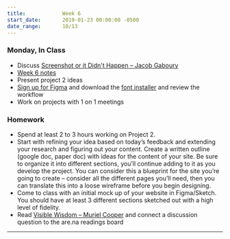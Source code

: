```yaml
---
title:            Week 6
start_date:       2019-01-23 00:00:00 -0500
date_range:       10/13
---
```


### Monday, In Class
- Discuss [Screenshot or it Didn't Happen – Jacob Gaboury](https://www.fotomuseum.ch/en/explore/still-searching/articles/156303_screenshot_or_it_didnt_happen)
- [Week 6 notes](https://paper.dropbox.com/doc/Week-6-Project-2-Counterculture-Publication--AmmxaZBA782dfC8X3o4eJjEdAQ-EDPyXce0Pck3OIXz0PfLe)
- Present project 2 ideas
- [Sign up for Figma](https://www.figma.com/) and download the [font installer](https://font-daemon.figma.com/FigmaInstaller.pkg) and review the workflow
- Work on projects with 1 on 1 meetings

### Homework

- Spend at least 2 to 3 hours working on Project 2.
- Start with refining your idea based on today&rsquo;s feedback and extending your research and figuring out your content. Create a written outline (google doc, paper doc) with ideas for the content of your site. Be sure to organize it into different sections, you&rsquo;ll continue adding to it as you develop the project. You can consider this a blueprint for the site you&rsquo;re going to create – consider all the different pages you&rsquo;ll need, then you can translate this into a loose wireframe before you begin designing.
- Come to class with an initial mock up of your website in Figma/Sketch. You should have at least 3 different sections sketched out with a high level of fidelity.
- Read [Visible Wisdom – Muriel Cooper](http://fall2019-3a.designforthe.net/content/7-library/26-visible-wisdom/visible-wisdom_murielcooper.pdf) and connect a discussion question to the are.na readings board

---
